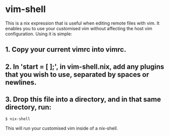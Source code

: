 # vim-shell

This is a nix expression that is useful when editing remote files with vim. It enables you to use your customised vim without affecting the host vim configuration. Using it is simple:

## 1. Copy your current vimrc into vimrc. 
## 2. In 'start = [ ];', in vim-shell.nix, add any plugins that you wish to use, separated by spaces or newlines.
## 3. Drop this file into a directory, and in that same directory, run:
```sh
$ nix-shell
```
This will run your customised vim inside of a nix-shell.

